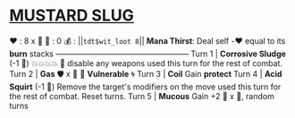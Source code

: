# [__**MUSTARD SLUG**__](<https://www.youtube.com/watch?v=r7hCJIC_y6Q>)
❤️ : 8 x 👥
🔷 : 0
💰 : ||`tdt$wit_loot 8`||
**Mana Thirst**: Deal self -❤️ equal to its __burn__ stacks
—————————————————
Turn 1  | **Corrosive Sludge** (-1 🔷) 💥💥💥💥 🔀 disable any weapons used this turn for the rest of combat.
Turn 2 | **Gas** 🛡️ x 👥   🔀  __Vulnerable__ 🌀
Turn 3 | **Coil** Gain __protect__
Turn 4 | **Acid Squirt** (-1 🔷) Remove the target's modifiers on the move used this turn for the rest of combat. Reset turns.
Turn 5 | **Mucous** Gain +2 🔷 x 👥, random turns
